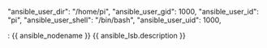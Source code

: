 

"ansible_user_dir": "/home/pi",
"ansible_user_gid": 1000,
"ansible_user_id": "pi",
"ansible_user_shell": "/bin/bash",
"ansible_user_uid": 1000,

: {{ ansible_nodename }} {{ ansible_lsb.description }}
